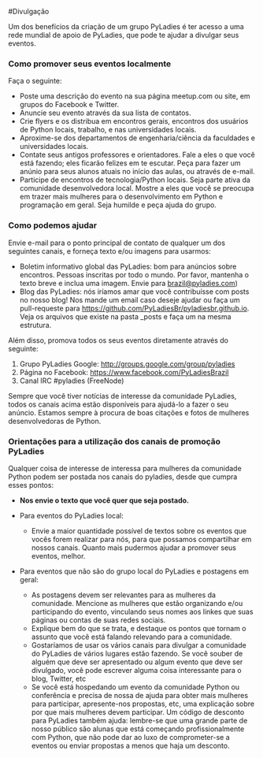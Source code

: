 #Divulgação

Um dos benefícios da criação de um grupo PyLadies é ter acesso a uma rede mundial de apoio de PyLadies, que pode te ajudar a divulgar seus eventos.

### Como promover seus eventos localmente

Faça o seguinte:

* Poste uma descrição do evento na sua página meetup.com ou site, em grupos do Facebook e Twitter.
* Anuncie seu evento através da sua lista de contatos.
* Crie flyers e os distribua em encontros gerais, encontros dos usuários de Python locais, trabalho, e nas universidades locais.
* Aproxime-se dos departamentos de engenharia/ciência da faculdades e universidades locais.
* Contate seus antigos professores e orientadores. Fale a eles o que você está fazendo; eles ficarão felizes em te escutar. Peça para fazer um anúnio para seus alunos atuais no início das aulas, ou através de e-mail.
* Participe de encontros de tecnologia/Python locais. Seja parte ativa da comunidade desenvolvedora local. Mostre a eles que você se preocupa em trazer mais mulheres para o desenvolvimento em Python e programação em geral. Seja humilde e peça ajuda do grupo.

### Como podemos ajudar

Envie e-mail para o ponto principal de contato de qualquer um dos seguintes canais, e forneça texto e/ou imagens para usarmos:

* Boletim informativo global das PyLadies: bom para anúncios sobre encontros. Pessoas inscritas por todo o mundo. Por favor, mantenha o texto breve e inclua uma imagem. Envie para brazil@pyladies.com)
* Blog das PyLadies: nós iríamos amar que você contribuísse com posts no nosso blog! Nos mande um email caso deseje ajudar ou faça um pull-requeste para https://github.com/PyLadiesBr/pyladiesbr.github.io. Veja os arquivos que existe na pasta _posts e faça um na mesma estrutura.

Além disso, promova todos os seus eventos diretamente através do seguinte:
1. Grupo PyLadies Google: http://groups.google.com/group/pyladies
2. Página no Facebook: https://www.facebook.com/PyLadiesBrazil
3. Canal IRC #pyladies (FreeNode)

Sempre que você tiver notícias de interesse da comunidade PyLadies, todos os canais acima estão disponíveis para ajudá-lo a fazer o seu anúncio. Estamos sempre à procura de boas citações e fotos de mulheres desenvolvedoras de Python.

### Orientações para a utilização dos canais de promoção PyLadies

Qualquer coisa de interesse de interessa para mulheres da comunidade Python podem ser postada nos canais do pyladies, desde que cumpra esses pontos:

* **Nos envie o texto que você quer que seja postado.**
* Para eventos do PyLadies local:

   * Envie a maior quantidade possível de textos sobre os eventos que vocês forem realizar para nós, para que possamos compartilhar em nossos canais. Quanto mais pudermos ajudar a promover seus eventos, melhor.

* Para eventos que não são do grupo local do PyLadies e postagens em geral:

   * As postagens devem ser relevantes para as mulheres da comunidade.  Mencione as mulheres que estão organizando e/ou participando do evento, vinculando seus nomes aos linkes que suas páginas ou contas de suas redes sociais.
   * Explique bem do que se trata, e destaque os pontos que tornam o assunto que você está falando relevando para a comunidade.
   * Gostaríamos de usar os vários canais para divulgar a comunidade do PyLadies de
     vários lugares estão fazendo. Se você souber de alguém que deve ser apresentado ou algum evento que deve ser divulgado,
     você pode escrever alguma coisa interessante para o blog, Twitter, etc
   * Se você está hospedando um evento da comunidade Python ou conferência e precisa de nossa de ajuda para obter mais mulheres para participar, apresente-nos propostas, etc, uma explicação sobre por que mais mulheres devem participar. Um código de desconto para PyLadies também ajuda: lembre-se que uma grande parte de nosso público são alunas que está começando profissionalmente com Python, que não pode dar ao luxo de comprometer-se a eventos ou enviar propostas a menos que haja um desconto.
